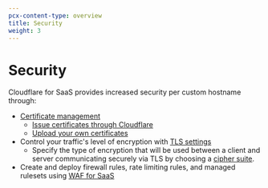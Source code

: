 ```yaml
---
pcx-content-type: overview
title: Security
weight: 3
---
```

 
# Security
 
Cloudflare for SaaS provides increased security per custom hostname through:
 
* [Certificate management](/cloudflare-for-saas/security/certificate-management/)
    * [Issue certificates through Cloudflare](/cloudflare-for-saas/security/certificate-management/issue-and-validate/)
    * [Upload your own certificates](/cloudflare-for-saas/security/certificate-management/custom-certificates/)
* Control your traffic's level of encryption with [TLS settings](/cloudflare-for-saas/security/certificate-management/enforce-mtls/)
    * Specify the type of encryption that will be used between a client and server communicating securely via TLS by choosing a [cipher suite](/cloudflare-for-saas/security/certificate-management/enforce-mtls/#cipher-suites).
* Create and deploy firewall rules, rate limiting rules, and managed rulesets using [WAF for SaaS](/cloudflare-for-saas/security/waf-for-saas/)
